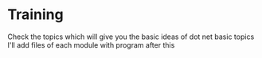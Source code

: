 # Training
Check the topics which will give you the basic ideas of dot net basic topics
I'll add files of each module with program after this
